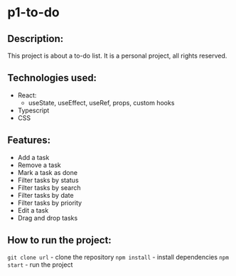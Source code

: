 # p1-to-do

## Description:
This project is about a to-do list. It is a personal project, all rights reserved.

## Technologies used:
- React:
  - useState, useEffect, useRef, props, custom hooks 
- Typescript
- CSS

## Features:
- Add a task
- Remove a task
- Mark a task as done
- Filter tasks by status
- Filter tasks by search
- Filter tasks by date
- Filter tasks by priority
- Edit a task
- Drag and drop tasks

## How to run the project:
`git clone url` - clone the repository
`npm install` - install dependencies
`npm start` - run the project